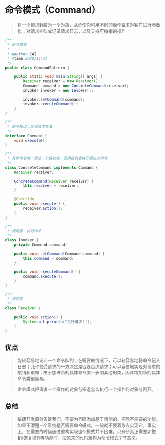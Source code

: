 # 命令模式（Command）

> 将一个请求封装为一个对象，从而使你可用不同的操作请求对客户进行参数化；对请求排队或记录请求日志，以及支持可撤销的操作

```java
/**
 * 命令模式
 *
 * @author CAI
 * @time 2020/11/23
 */
public class CommandPattern {

    public static void main(String[] args) {
        Receiver receiver = new Receiver();
        Command command = new ConcreteCommand(receiver);
        Invoker invoker = new Invoker();

        invoker.setCommand(command);
        invoker.executeCommand();
    }
}

/**
 * 命令接口：定义操作方法
 */
interface Command {
    void execute();
}

/**
 * 具体命令类：绑定一个接收者，调用接收者执行相应的命令
 */
class ConcreteCommand implements Command {
    Receiver receiver;

    ConcreteCommand(Receiver receiver) {
        this.receiver = receiver;
    }

    @Override
    public void execute() {
        receiver.action();
    }
}

/**
 * 调用者：执行命令
 */
class Invoker {
    private Command command;

    public void setCommand(Command command) {
        this.command = command;
    }

    public void executeCommand() {
        command.execute();
    }
}

/**
 * 接收者
 */
class Receiver {

    public void action() {
        System.out.println("执行请求！");
    }
}
```

## 优点

> 能较容易地设计一个命令队列；在需要的情况下，可以较容易地将命令记入日志；允许接受请求的一方决定是否要否决请求；可以容易地实现对请求的撤销和重做；由于加进新的具体命令类不影响其他的类，因此增加新的具体命令类很容易。

> 命令模式把请求一个操作的对象与知道怎么执行一个操作的对象分割开。

## 总结

> 敏捷开发原则告诉我们，不要为代码添加基于猜测的、实际不需要的功能。如果不清楚一个系统是否需要命令模式，一般就不要着急去实现它，事实上，在需要的时候通过重构实现这个模式并不困难，只有仔真正需要如撤销/恢复操作等功能时，把原来的代码重构为命令模式才有意义。